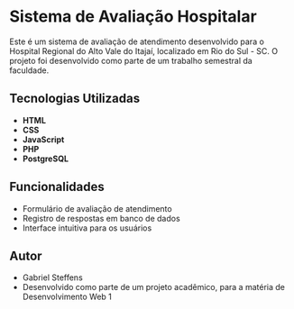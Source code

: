 # Sistema de Avaliação Hospitalar

Este é um sistema de avaliação de atendimento desenvolvido para o Hospital Regional do Alto Vale do Itajaí, localizado em Rio do Sul - SC. O projeto foi desenvolvido como parte de um trabalho semestral da faculdade.

## Tecnologias Utilizadas
- **HTML**
- **CSS**
- **JavaScript**
- **PHP**
- **PostgreSQL**

## Funcionalidades
- Formulário de avaliação de atendimento
- Registro de respostas em banco de dados
- Interface intuitiva para os usuários

## Autor
- Gabriel Steffens
- Desenvolvido como parte de um projeto acadêmico, para a matéria de Desenvolvimento Web 1

